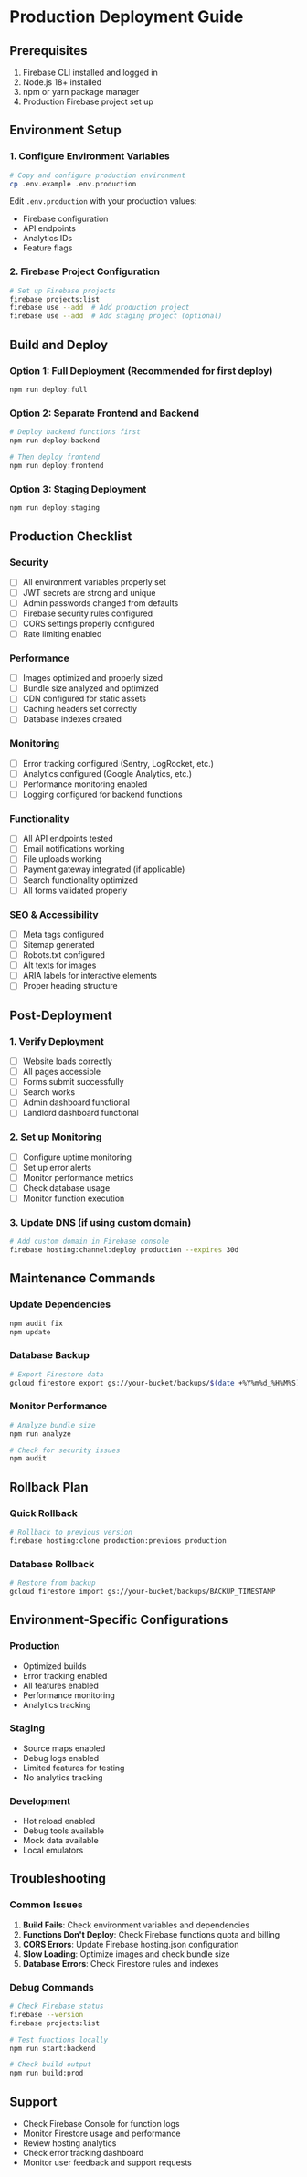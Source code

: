 # Production Deployment Guide

## Prerequisites
1. Firebase CLI installed and logged in
2. Node.js 18+ installed
3. npm or yarn package manager
4. Production Firebase project set up

## Environment Setup

### 1. Configure Environment Variables
```bash
# Copy and configure production environment
cp .env.example .env.production
```

Edit `.env.production` with your production values:
- Firebase configuration
- API endpoints
- Analytics IDs
- Feature flags

### 2. Firebase Project Configuration
```bash
# Set up Firebase projects
firebase projects:list
firebase use --add  # Add production project
firebase use --add  # Add staging project (optional)
```

## Build and Deploy

### Option 1: Full Deployment (Recommended for first deploy)
```bash
npm run deploy:full
```

### Option 2: Separate Frontend and Backend
```bash
# Deploy backend functions first
npm run deploy:backend

# Then deploy frontend
npm run deploy:frontend
```

### Option 3: Staging Deployment
```bash
npm run deploy:staging
```

## Production Checklist

### Security
- [ ] All environment variables properly set
- [ ] JWT secrets are strong and unique
- [ ] Admin passwords changed from defaults
- [ ] Firebase security rules configured
- [ ] CORS settings properly configured
- [ ] Rate limiting enabled

### Performance
- [ ] Images optimized and properly sized
- [ ] Bundle size analyzed and optimized
- [ ] CDN configured for static assets
- [ ] Caching headers set correctly
- [ ] Database indexes created

### Monitoring
- [ ] Error tracking configured (Sentry, LogRocket, etc.)
- [ ] Analytics configured (Google Analytics, etc.)
- [ ] Performance monitoring enabled
- [ ] Logging configured for backend functions

### Functionality
- [ ] All API endpoints tested
- [ ] Email notifications working
- [ ] File uploads working
- [ ] Payment gateway integrated (if applicable)
- [ ] Search functionality optimized
- [ ] All forms validated properly

### SEO & Accessibility
- [ ] Meta tags configured
- [ ] Sitemap generated
- [ ] Robots.txt configured
- [ ] Alt texts for images
- [ ] ARIA labels for interactive elements
- [ ] Proper heading structure

## Post-Deployment

### 1. Verify Deployment
- [ ] Website loads correctly
- [ ] All pages accessible
- [ ] Forms submit successfully
- [ ] Search works
- [ ] Admin dashboard functional
- [ ] Landlord dashboard functional

### 2. Set up Monitoring
- [ ] Configure uptime monitoring
- [ ] Set up error alerts
- [ ] Monitor performance metrics
- [ ] Check database usage
- [ ] Monitor function execution

### 3. Update DNS (if using custom domain)
```bash
# Add custom domain in Firebase console
firebase hosting:channel:deploy production --expires 30d
```

## Maintenance Commands

### Update Dependencies
```bash
npm audit fix
npm update
```

### Database Backup
```bash
# Export Firestore data
gcloud firestore export gs://your-bucket/backups/$(date +%Y%m%d_%H%M%S)
```

### Monitor Performance
```bash
# Analyze bundle size
npm run analyze

# Check for security issues
npm audit
```

## Rollback Plan

### Quick Rollback
```bash
# Rollback to previous version
firebase hosting:clone production:previous production
```

### Database Rollback
```bash
# Restore from backup
gcloud firestore import gs://your-bucket/backups/BACKUP_TIMESTAMP
```

## Environment-Specific Configurations

### Production
- Optimized builds
- Error tracking enabled
- All features enabled
- Performance monitoring
- Analytics tracking

### Staging
- Source maps enabled
- Debug logs enabled
- Limited features for testing
- No analytics tracking

### Development
- Hot reload enabled
- Debug tools available
- Mock data available
- Local emulators

## Troubleshooting

### Common Issues
1. **Build Fails**: Check environment variables and dependencies
2. **Functions Don't Deploy**: Check Firebase functions quota and billing
3. **CORS Errors**: Update Firebase hosting.json configuration
4. **Slow Loading**: Optimize images and check bundle size
5. **Database Errors**: Check Firestore rules and indexes

### Debug Commands
```bash
# Check Firebase status
firebase --version
firebase projects:list

# Test functions locally
npm run start:backend

# Check build output
npm run build:prod
```

## Support

- Check Firebase Console for function logs
- Monitor Firestore usage and performance
- Review hosting analytics
- Check error tracking dashboard
- Monitor user feedback and support requests
